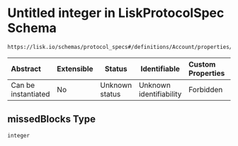 # Untitled integer in LiskProtocolSpec Schema

```txt
https://lisk.io/schemas/protocol_specs#/definitions/Account/properties/missedBlocks
```

| Abstract            | Extensible | Status         | Identifiable            | Custom Properties | Additional Properties | Access Restrictions | Defined In                                                                                     |
| :------------------ | ---------- | -------------- | ----------------------- | :---------------- | --------------------- | ------------------- | ---------------------------------------------------------------------------------------------- |
| Can be instantiated | No         | Unknown status | Unknown identifiability | Forbidden         | Allowed               | none                | [lisk_protocol_specs.schema.json\*](../lisk_protocol_specs.schema.json 'open original schema') |

## missedBlocks Type

`integer`
